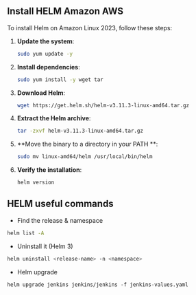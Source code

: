 
## Install HELM Amazon AWS

To install Helm on Amazon Linux 2023, follow these steps:

1. **Update the system**:
   ```bash
   sudo yum update -y
   ```

2. **Install dependencies**:
   ```bash
   sudo yum install -y wget tar
   ```

3. **Download Helm**:
   ```bash
   wget https://get.helm.sh/helm-v3.11.3-linux-amd64.tar.gz
   ```

4. **Extract the Helm archive**:
   ```bash
   tar -zxvf helm-v3.11.3-linux-amd64.tar.gz
   ```

5. **Move the binary to a directory in your PATH **:
   ```bash
   sudo mv linux-amd64/helm /usr/local/bin/helm
   ```

6. **Verify the installation**:
   ```bash
   helm version
   ```

## HELM useful commands

- Find the release & namespace
```bash
helm list -A
```
- Uninstall it (Helm 3)
```bash
helm uninstall <release-name> -n <namespace>
```

- Helm upgrade
```
helm upgrade jenkins jenkins/jenkins -f jenkins-values.yaml
```


